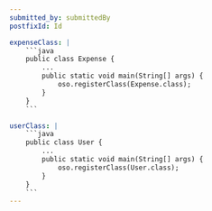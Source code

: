 ```yaml
---
submitted_by: submittedBy
postfixId: Id

expenseClass: |
    ```java
    public class Expense {
        ...
        public static void main(String[] args) {
            oso.registerClass(Expense.class);
        }
    }
    ```

userClass: |
    ```java
    public class User {
        ...
        public static void main(String[] args) {
            oso.registerClass(User.class);
        }
    }
    ```
---
```


